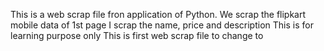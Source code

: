 This is a web scrap file fron application of Python. We scrap the flipkart mobile data of 1st page
I scrap the name, price and description
This is for learning purpose only
This is first web scrap file to change to